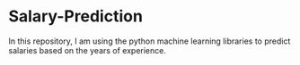# Salary-Prediction
In this repository, I am using the python machine learning libraries to predict salaries based on the years of experience.
